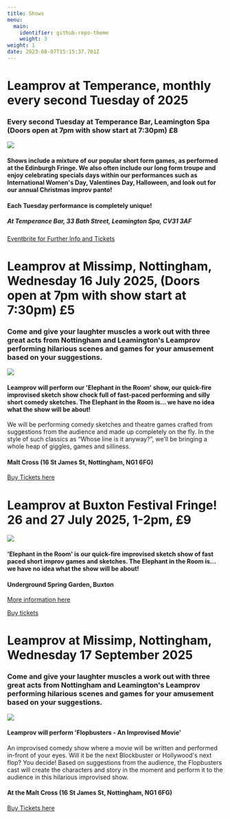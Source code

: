```yaml
---
title: Shows
menu:
  main:
    identifier: github-repo-theme
    weight: 3
weight: 1
date: 2023-08-07T15:15:37.701Z
---
```

# Leamprov at Temperance, monthly every second Tuesday of 2025

### Every second Tuesday at Temperance Bar, Leamington Spa (Doors open at 7pm with show start at 7:30pm) £8

![](/uploads/sam-ben-and-elena-.jpg)

#### Shows include a mixture of our popular short form games, as performed at the Edinburgh Fringe. We also often include our long form troupe and enjoy celebrating specials days within our performances such as International Women's Day, Valentines Day, Halloween, and look out for our annual Christmas improv panto!

#### Each Tuesday performance is completely unique!

##### At Temperance Bar, 33 Bath Street, Leamington Spa, CV31 3AF

[Eventbrite for Further Info and Tickets](https://www.eventbrite.com/e/leamprov-presents-yes-and-tickets-1364562446009?aff=ebdssbdestsearch&keep_tld=1)

# Leamprov at Missimp, Nottingham, Wednesday 16 July 2025, (Doors open at 7pm with show start at 7:30pm) £5

### Come and give your laughter muscles a work out with three great acts from Nottingham and Leamington's Leamprov performing hilarious scenes and games for your amusement based on your suggestions.

![](/uploads/smash-night.png)

#### Leamprov will perform our 'Elephant in the Room' show, our quick-fire improvised sketch show chock full of fast-paced performing and silly short comedy sketches. The Elephant in the Room is… we have no idea what the show will be about!

We will be performing comedy sketches and theatre games crafted from suggestions from the audience and made up completely on the fly. In the style of such classics as “Whose line is it anyway?”, we’ll be bringing a whole heap of giggles, games and silliness.

#### Malt Cross (16 St James St, Nottingham, NG1 6FG)

[B﻿uy Tickets here](https://www.missimp.co.uk/event/smash-night-wednesday-16-july-2025/)

# Leamprov at Buxton Festival Fringe! 26 and 27 July 2025, 1-2pm, £9

![](/uploads/elephant-bux-.png)

#### 'Elephant in the Room' is our quick-fire improvised sketch show of fast paced short improv games and sketches. The Elephant in the Room is... we have no idea what the show will be about!

#### Underground Spring Garden, Buxton

[More information here](https://www.buxtonfringe.org.uk/descriptions2025.html)

[Buy tickets ](https://2025.underthefringe.com/shows/elephant-in-the-room)

# Leamprov at Missimp, Nottingham, Wednesday 17 September 2025

### Come and give your laughter muscles a work out with three great acts from Nottingham and Leamington's Leamprov performing hilarious scenes and games for your amusement based on your suggestions.

![](/uploads/flopbusters.png)

#### Leamprov will perform 'Flopbusters - An Improvised Movie'

An improvised comedy show where a movie will be written and performed in-front of your eyes. Will it be the next Blockbuster or Hollywood's next flop? You decide! Based on suggestions from the audience, the Flopbusters cast will create the characters and story in the moment and perform it to the audience in this hilarious improvised show.

#### At the Malt Cross (16 St James St, Nottingham, NG1 6FG)

[B﻿uy Tickets here](https://www.ticketsource.co.uk/missimp/smash-night-an-improvised-comedy-experience/e-bevrlz)